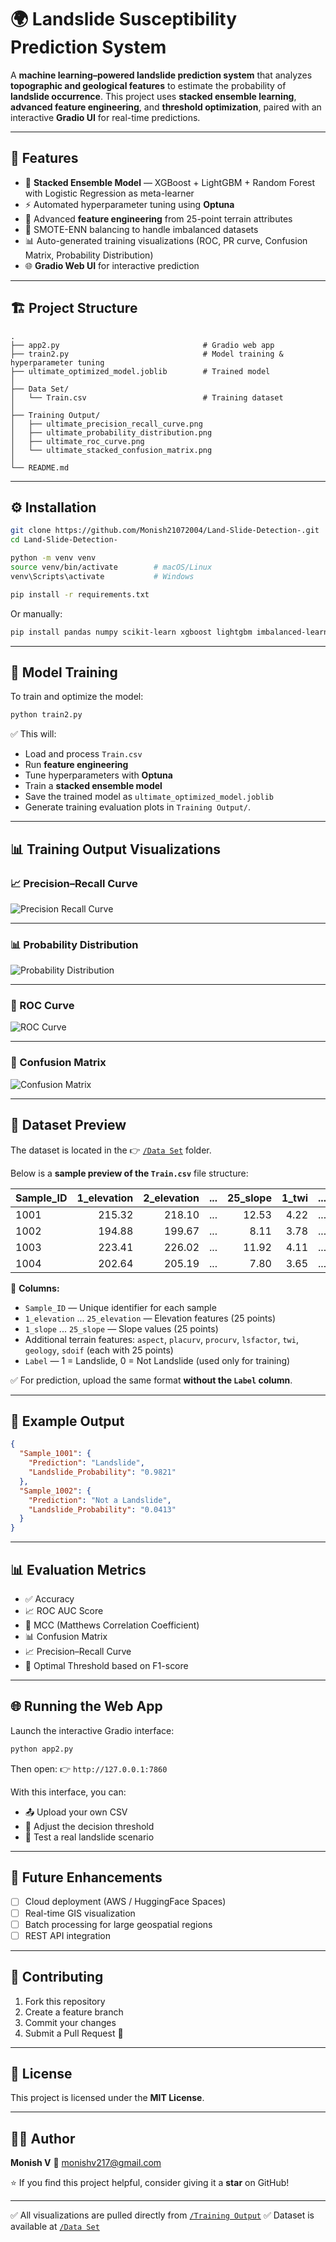 # 🌍 Landslide Susceptibility Prediction System

A **machine learning–powered landslide prediction system** that analyzes **topographic and geological features** to estimate the probability of **landslide occurrence**.
This project uses **stacked ensemble learning**, **advanced feature engineering**, and **threshold optimization**, paired with an interactive **Gradio UI** for real-time predictions.

---

## 📌 Features

* 🧠 **Stacked Ensemble Model** — XGBoost + LightGBM + Random Forest with Logistic Regression as meta-learner
* ⚡ Automated hyperparameter tuning using **Optuna**
* 🧮 Advanced **feature engineering** from 25-point terrain attributes
* 🧪 SMOTE-ENN balancing to handle imbalanced datasets
* 📊 Auto-generated training visualizations (ROC, PR curve, Confusion Matrix, Probability Distribution)
* 🌐 **Gradio Web UI** for interactive prediction

---

## 🏗️ Project Structure

```
.
├── app2.py                                # Gradio web app
├── train2.py                              # Model training & hyperparameter tuning
├── ultimate_optimized_model.joblib        # Trained model
│
├── Data Set/
│   └── Train.csv                          # Training dataset
│
├── Training Output/
│   ├── ultimate_precision_recall_curve.png
│   ├── ultimate_probability_distribution.png
│   ├── ultimate_roc_curve.png
│   └── ultimate_stacked_confusion_matrix.png
│
└── README.md
```

---

## ⚙️ Installation

```bash
git clone https://github.com/Monish21072004/Land-Slide-Detection-.git
cd Land-Slide-Detection-
```

```bash
python -m venv venv
source venv/bin/activate        # macOS/Linux
venv\Scripts\activate           # Windows
```

```bash
pip install -r requirements.txt
```

Or manually:

```bash
pip install pandas numpy scikit-learn xgboost lightgbm imbalanced-learn optuna matplotlib seaborn joblib gradio plotly kaleido
```

---

## 🧠 Model Training

To train and optimize the model:

```bash
python train2.py
```

✅ This will:

* Load and process `Train.csv`
* Run **feature engineering**
* Tune hyperparameters with **Optuna**
* Train a **stacked ensemble model**
* Save the trained model as `ultimate_optimized_model.joblib`
* Generate training evaluation plots in `Training Output/`.

---

## 📊 Training Output Visualizations

### 📈 Precision–Recall Curve

![Precision Recall Curve](https://github.com/Monish21072004/Land-Slide-Detection-/blob/main/Training%20Output/ultimate_precision_recall_curve.png?raw=true)

---

### 📊 Probability Distribution

![Probability Distribution](https://github.com/Monish21072004/Land-Slide-Detection-/blob/main/Training%20Output/ultimate_probability_distribution.png?raw=true)

---

### 🧭 ROC Curve

![ROC Curve](https://github.com/Monish21072004/Land-Slide-Detection-/blob/main/Training%20Output/ultimate_roc_curve.png?raw=true)

---

### 🧮 Confusion Matrix

![Confusion Matrix](https://github.com/Monish21072004/Land-Slide-Detection-/blob/main/Training%20Output/ultimate_stacked_confusion_matrix.png?raw=true)

---

## 🧾 Dataset Preview

The dataset is located in the
👉 [`/Data Set`](https://github.com/Monish21072004/Land-Slide-Detection-/tree/main/Data%20Set) folder.

Below is a **sample preview of the `Train.csv`** file structure:

| Sample_ID | 1_elevation | 2_elevation | ... | 25_slope | 1_twi | ... | Label |
| --------- | ----------: | ----------: | --- | -------: | ----: | --- | ----: |
| 1001      |      215.32 |      218.10 | ... |    12.53 |  4.22 | ... |     1 |
| 1002      |      194.88 |      199.67 | ... |     8.11 |  3.78 | ... |     0 |
| 1003      |      223.41 |      226.02 | ... |    11.92 |  4.11 | ... |     1 |
| 1004      |      202.64 |      205.19 | ... |     7.80 |  3.65 | ... |     0 |

📌 **Columns:**

* `Sample_ID` — Unique identifier for each sample
* `1_elevation` ... `25_elevation` — Elevation features (25 points)
* `1_slope` ... `25_slope` — Slope values (25 points)
* Additional terrain features: `aspect`, `placurv`, `procurv`, `lsfactor`, `twi`, `geology`, `sdoif` (each with 25 points)
* `Label` — 1 = Landslide, 0 = Not Landslide (used only for training)

✅ For prediction, upload the same format **without the `Label` column**.

---

## 🧮 Example Output

```json
{
  "Sample_1001": {
    "Prediction": "Landslide",
    "Landslide_Probability": "0.9821"
  },
  "Sample_1002": {
    "Prediction": "Not a Landslide",
    "Landslide_Probability": "0.0413"
  }
}
```

---

## 📊 Evaluation Metrics

* ✅ Accuracy
* 📈 ROC AUC Score
* 🧮 MCC (Matthews Correlation Coefficient)
* 📊 Confusion Matrix
* 📈 Precision–Recall Curve
* 🧭 Optimal Threshold based on F1-score

---

## 🌐 Running the Web App

Launch the interactive Gradio interface:

```bash
python app2.py
```

Then open: 👉 `http://127.0.0.1:7860`

With this interface, you can:

* 📤 Upload your own CSV
* 🧭 Adjust the decision threshold
* 🧪 Test a real landslide scenario

---

## 🧭 Future Enhancements

* [ ] Cloud deployment (AWS / HuggingFace Spaces)
* [ ] Real-time GIS visualization
* [ ] Batch processing for large geospatial regions
* [ ] REST API integration

---

## 🤝 Contributing

1. Fork this repository
2. Create a feature branch
3. Commit your changes
4. Submit a Pull Request 🚀

---

## 📜 License

This project is licensed under the **MIT License**.

---

## 👨‍💻 Author

**Monish V**
📧 [monishv217@gmail.com](mailto:monishv217@gmail.com)

⭐ If you find this project helpful, consider giving it a **star** on GitHub!

---

✅ All visualizations are pulled directly from [`/Training Output`](https://github.com/Monish21072004/Land-Slide-Detection-/tree/main/Training%20Output)
✅ Dataset is available at [`/Data Set`](https://github.com/Monish21072004/Land-Slide-Detection-/tree/main/Data%20Set)
